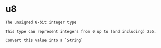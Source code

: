 # u8
`````{roto:type} u8
The unsigned 8-bit integer type

This type can represent integers from 0 up to (and including) 255.
`````


````{roto:function} to_string(x: u8) -> String
Convert this value into a `String`
````


